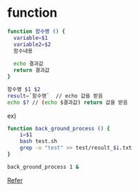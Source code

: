 # function

```bash
function 함수명 () {
  variable=$1
  variable2=$2
  함수내용
  
  echo 결과값
  return 결과값
}

함수명 $1 $2
result=`함수명`  // echo 값을 받음
echo $? // (echo $결과값) return 값을 받음

```

ex)

```bash
function back_ground_process () {
    i=$1
    bash test.sh
    grep -o "test" >> test/result_$i.txt
}

back_ground_process 1 &
```

[Refer](https://net711.tistory.com/entry/%EB%B0%B0%EC%89%AC-%EC%89%98-%ED%95%A8%EC%88%98)
